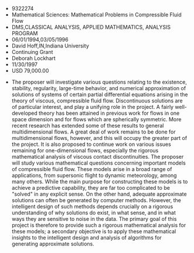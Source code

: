 
* 9322274
* Mathematical Sciences: Mathematical Problems in Compressible Fluid Flow
* DMS,CLASSICAL ANALYSIS, APPLIED MATHEMATICS, ANALYSIS PROGRAM
* 06/01/1994,03/05/1996
* David Hoff,IN,Indiana University
* Continuing Grant
* Deborah Lockhart
* 11/30/1997
* USD 79,000.00

- The proposer will investigate various questions relating to the existence,
stability, regularity, large-time behavior, and numerical approximation of
solutions of systems of certain partial differential equations arising in the
theory of viscous, compressible fluid flow. Discontinuous solutions are of
particular interest, and play a unifying role in the project. A fairly well-
developed theory has been attained in previous work for flows in one space
dimension and for flows which are spherically symmetric. More recent research
has extended some of these results to general multidimensional flows. A great
deal of work remains to be done for multidimensional flows, however, and this
will occupy the greater part of the project. It is also proposed to continue
work on various issues remaining for one-dimensional flows, especially the
rigorous mathematical analysis of viscous contact discontinuities. The proposer
will study various mathematical questions concerning important models of
compressible fluid flow. These models arise in a broad range of applications,
from supersonic flight to dynamic meteorology, among many others. While the main
purpose for constructing these models is to achieve a predictive capability,
they are far too complicated to be "solved" in any explicit sense. On the other
hand, adequate approximate solutions can often be generated by computer methods.
However, the intelligent design of such methods depends crucially on a rigorous
understanding of why solutions do exist, in what sense, and in what ways they
are sensitive to noise in the data. The primary goal of this project is
therefore to provide such a rigorous mathematical analysis for these models; a
secondary objective is to apply these mathematical insights to the intelligent
design and analysis of algorithms for generating approximate solutions.
